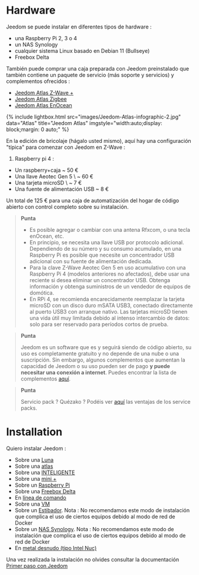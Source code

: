 # Hardware

Jeedom se puede instalar en diferentes tipos de hardware :

-   una Raspberry Pi 2, 3 o 4 
-   un NAS Synology
-   cualquier sistema Linux basado en Debian 11 (Bullseye)
-   Freebox Delta

También puede comprar una caja preparada con Jeedom preinstalado que también contiene un paquete de servicio (más soporte y servicios) y complementos ofrecidos :

- [Jeedom Atlas Z-Wave +](https://www.domadoo.fr/fr/box-domotique/5847-jeedom-controleur-domotique-jeedom-atlas-z-wave.html)
- [Jeedom Atlas Zigbee](https://www.domadoo.fr/fr/box-domotique/5878-jeedom-controleur-domotique-jeedom-atlas-zigbee.html)
- [Jeedom Atlas EnOcean](https://www.domadoo.fr/fr/box-domotique/5877-jeedom-controleur-domotique-jeedom-atlas-enocean.html)

{% include lightbox.html src="images/Jeedom-Atlas-infographic-2.jpg" data="Atlas" title="Jeedom Atlas" imgstyle="width:auto;display: block;margin: 0 auto;" %}

En la edición de bricolaje (hágalo usted mismo), aquí hay una configuración "típica" para comenzar con Jeedom en Z-Wave :

1. Raspberry pi 4 :

-   Un raspberry+caja \~ 50 €
-   Una llave Aeotec Gen 5 \ ~ 60 €
-   Una tarjeta microSD \ ~ 7 €
-   Una fuente de alimentación USB \~ 8 €

Un total de 125 € para una caja de automatización del hogar de código abierto con control completo sobre su instalación.

> **Punta**
>
> - Es posible agregar o cambiar con una antena Rfxcom, o una tecla enOcean, etc. 
> - En principio, se necesita una llave USB por protocolo adicional. Dependiendo de su número y su consumo acumulado, en una Raspberry Pi es posible que necesite un concentrador USB adicional con su fuente de alimentación dedicada. 
> - Para la clave Z-Wave Aeotec Gen 5 en uso acumulativo con una Raspberry Pi 4 (modelos anteriores no afectados), debe usar una reciente si desea eliminar un concentrador USB. Obtenga información y obtenga suministros de un vendedor de equipos de domótica.
> - En RPi 4, se recomienda encarecidamente reemplazar la tarjeta microSD con un disco duro mSATA USB3, conectado directamente al puerto USB3 con arranque nativo. Las tarjetas microSD tienen una vida útil muy limitada debido al intenso intercambio de datos: solo para ser reservado para períodos cortos de prueba.

> **Punta**
>
> Jeedom es un software que es y seguirá siendo de código abierto, su uso es completamente gratuito y no depende de una nube o una suscripción. Sin embargo, algunos complementos que aumentan la capacidad de Jeedom o su uso pueden ser de pago **y puede necesitar una conexión a internet**. Puedes encontrar la lista de complementos [aquí](http://market.jeedom.fr/index.php?v=d&p=market&type=plugin).

> **Punta**
>
> Servicio pack ? Quézako ? Podéis ver [aquí](https://blog.jeedom.com/?p=1215) las ventajas de los service packs.

# Installation

Quiero instalar Jeedom :

- Sobre una [Luna](https://doc.jeedom.com/es_ES/plugins/home%20automation%20protocol/luna)
- Sobre una [atlas](https://doc.jeedom.com/es_ES/installation/atlas)
- Sobre una [INTELIGENTE](https://doc.jeedom.com/es_ES/installation/smart)
- Sobre una [mini +](https://doc.jeedom.com/es_ES/installation/mini)
- Sobre un [Raspberry Pi](https://doc.jeedom.com/es_ES/installation/rpi)
- Sobre una [Freebox Delta](https://doc.jeedom.com/es_ES/installation/freeboxdelta)
- En [línea de comando](https://doc.jeedom.com/es_ES/installation/cli)
- Sobre una [VM](https://doc.jeedom.com/es_ES/installation/vm)
- Sobre un [Estibador](https://doc.jeedom.com/es_ES/installation/docker). Nota : No recomendamos este modo de instalación que complica el uso de ciertos equipos debido al modo de red de Docker
- Sobre un [NAS Synology](https://doc.jeedom.com/es_ES/installation/synology). Nota : No recomendamos este modo de instalación que complica el uso de ciertos equipos debido al modo de red de Docker
- En [metal desnudo (tipo Intel Nuc)](https://doc.jeedom.com/es_ES/installation/baremetal)

Una vez realizada la instalación no olvides consultar la documentación [Primer paso con Jeedom](https://doc.jeedom.com/es_ES/premiers-pas/index)
